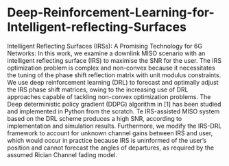 # Deep-Reinforcement-Learning-for-Intelligent-reflecting-Surfaces

Intelligent Reflecting Surfaces (IRSs): A Promising Technology for 6G Networks:
In this work, we examine a downlink MISO scenario with an intelligent reflecting
surface (IRS) to maximise the SNR for the user. The IRS optimization problem
is complex and non-convex because it necessitates the tuning of the phase shift
reflection matrix with unit modulus constraints. We use deep reinforcement learning
(DRL) to forecast and optimally adjust the IRS phase shift matrices, owing to the
increasing use of DRL approaches capable of tackling non-convex optimization
problems. The Deep deterministic policy gradient (DDPG) algorithm in [1] has been
studied and implemented in Python from the scratch. Te IRS-assisted MISO system
based on the DRL scheme produces a high SNR, according to implementation and
simulation results. Furthermore, we modify the IRS-DRL framework to account for
unknown channel gains between IRS and user, which would occur in practice because
IRS is uninformed of the user’s position and cannot forecast the angles of departures,
as required by the assumed Rician Channel fading model.
